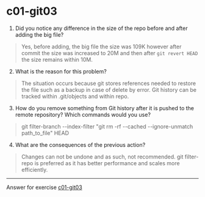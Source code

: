 # c01-git03


1. Did you notice any difference in the size of the repo before and after adding the big file?
> Yes, before adding, the big file the size was 109K however after commit the size was increased to 20M and then after `git revert HEAD` the size remains within 10M. 
2. What is the reason for this problem?
> The situation occurs because git stores references needed to restore the file such as a backup in case of delete by error. Git history can be tracked within .git/objects and within repo.
3. How do you remove something from Git history after it is pushed to the remote repository? Which commands would you use? 
> git filter-branch --index-filter "git rm -rf --cached --ignore-unmatch path_to_file" HEAD
4. What are the consequences of the previous action?
> Changes can not be undone and as such, not recommended.
git filter-repo is preferred as it has better performance and scales more efficiently.

***
Answer for exercise [c01-git03](https://github.com/devopsacademyau/academy/blob/23cc1dfa31e85651e3cdc1b0ef38da21518841ba/classes/01class/exercises/c01-git03/README.md)